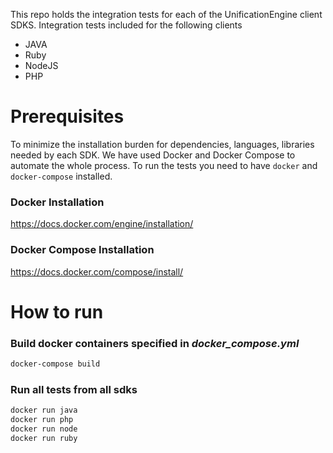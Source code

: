 This repo holds the integration tests for each of the UnificationEngine client SDKS. Integration tests included for the following clients
- JAVA
- Ruby
- NodeJS
- PHP


# Prerequisites
To minimize the installation burden for dependencies, languages, libraries needed by each SDK. We have used Docker and Docker Compose to automate the whole process. To run the tests you need to have `docker` and `docker-compose` installed.

### Docker Installation
https://docs.docker.com/engine/installation/


### Docker Compose Installation
https://docs.docker.com/compose/install/


# How to run
### Build docker containers specified in _docker_compose.yml_
```bash
docker-compose build
```

### Run all tests from all sdks
```bash
docker run java
docker run php
docker run node
docker run ruby
```

